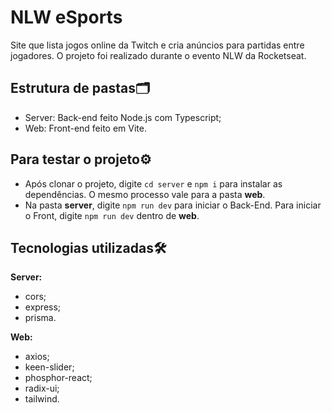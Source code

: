 # NLW eSports

Site que lista jogos online da Twitch e cria anúncios para partidas entre jogadores. O projeto foi realizado durante o evento NLW da Rocketseat.

## Estrutura de pastas🗂
- Server: Back-end feito Node.js com Typescript;
- Web: Front-end feito em Vite.

## Para testar o projeto⚙
- Após clonar o projeto, digite `cd server` e `npm i` para instalar as dependências. O mesmo processo vale para a pasta <strong>web</strong>.
- Na pasta <strong>server</strong>, digite `npm run dev` para iniciar o Back-End. Para iniciar o Front, digite `npm run dev` dentro de <strong>web</strong>.

## Tecnologias utilizadas🛠
<strong>Server:</strong>
- cors;
- express;
- prisma.

<strong>Web:</strong>
- axios;
- keen-slider;
- phosphor-react;
- radix-ui;
- tailwind.
